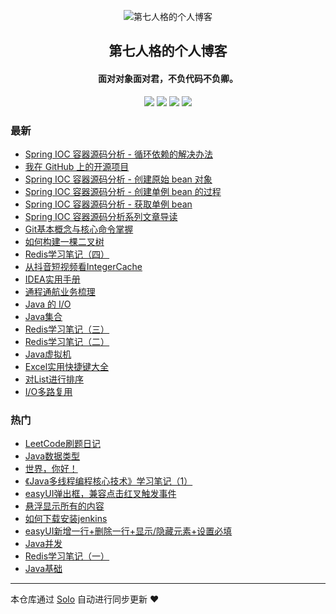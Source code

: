 <p align="center"><img alt="第七人格的个人博客" src="https://static.b3log.org/images/brand/solo-32.png"></p><h2 align="center">
第七人格的个人博客
</h2>

<h4 align="center">面对对象面对君，不负代码不负卿。</h4>
<p align="center"><a title="第七人格的个人博客" target="_blank" href="https://github.com/OnlyQuiet/solo-blog"><img src="https://img.shields.io/github/last-commit/OnlyQuiet/solo-blog.svg?style=flat-square&color=FF9900"></a>
<a title="GitHub repo size in bytes" target="_blank" href="https://github.com/OnlyQuiet/solo-blog"><img src="https://img.shields.io/github/repo-size/OnlyQuiet/solo-blog.svg?style=flat-square"></a>
<a title="Solo Version" target="_blank" href="https://github.com/b3log/solo/releases"><img src="https://img.shields.io/badge/solo-3.6.5-f1e05a.svg?style=flat-square&color=blueviolet"></a>
<a title="Hits" target="_blank" href="https://github.com/b3log/hits"><img src="https://hits.b3log.org/OnlyQuiet/solo-blog.svg"></a></p>

### 最新

* [Spring IOC 容器源码分析 - 循环依赖的解决办法](http://www.52javaee.com/articles/2019/10/20/1571570546858.html)
* [我在 GitHub 上的开源项目](http://www.52javaee.com/my-github-repos)
* [Spring IOC 容器源码分析 - 创建原始 bean 对象](http://www.52javaee.com/articles/2019/10/15/1571129324134.html)
* [Spring IOC 容器源码分析 - 创建单例 bean 的过程](http://www.52javaee.com/articles/2019/10/14/1571038853863.html)
* [Spring IOC 容器源码分析 - 获取单例 bean](http://www.52javaee.com/articles/2019/10/13/1570971970937.html)
* [Spring IOC 容器源码分析系列文章导读](http://www.52javaee.com/articles/2019/10/11/1570805706621.html)
* [Git基本概念与核心命令掌握](http://www.52javaee.com/articles/2019/10/10/1570639834010.html)
* [如何构建一棵二叉树](http://www.52javaee.com/articles/2019/10/05/1570290950891.html)
* [Redis学习笔记（四）](http://www.52javaee.com/articles/2019/10/05/1570286015422.html)
* [从抖音短视频看IntegerCache ](http://www.52javaee.com/articles/2019/10/05/1570249617418.html)
* [ IDEA实用手册](http://www.52javaee.com/articles/2019/10/01/1569899806790.html)
* [通程通航业务梳理](http://www.52javaee.com/articles/2019/09/29/1569767687865.html)
* [Java 的 I/O ](http://www.52javaee.com/articles/2019/09/27/1569572925458.html)
* [Java集合](http://www.52javaee.com/articles/2019/09/27/1569566649371.html)
* [Redis学习笔记（三）](http://www.52javaee.com/articles/2019/09/27/1569561483338.html)
* [Redis学习笔记（二）](http://www.52javaee.com/articles/2019/09/26/1569512456578.html)
* [Java虚拟机](http://www.52javaee.com/articles/2019/09/26/1569500984716.html)
* [Excel实用快捷键大全](http://www.52javaee.com/articles/2019/09/26/1569500683081.html)
* [对List进行排序](http://www.52javaee.com/articles/2019/09/26/1569499739338.html)
* [I/O多路复用](http://www.52javaee.com/articles/2019/09/25/1569341709884.html)

### 热门

* [LeetCode刷题日记](http://www.52javaee.com/articles/2019/09/17/1568708659091.html)
* [Java数据类型](http://www.52javaee.com/articles/2019/08/23/1566572218385.html)
* [世界，你好！](http://www.52javaee.com/hello-solo)
* [《Java多线程编程核心技术》学习笔记（1）](http://www.52javaee.com/articles/2019/08/19/1566217808198.html)
* [easyUI弹出框，兼容点击红叉触发事件](http://www.52javaee.com/articles/2019/09/10/1568083052297.html)
* [悬浮显示所有的内容](http://www.52javaee.com/articles/2019/09/10/1568120839002.html)
* [如何下载安装jenkins](http://www.52javaee.com/articles/2019/08/23/1566571035303.html)
* [easyUI新增一行+删除一行+显示/隐藏元素+设置必填](http://www.52javaee.com/articles/2019/08/23/1566573809612.html)
* [Java并发](http://www.52javaee.com/articles/2019/09/17/1568717999008.html)
* [Redis学习笔记（一）](http://www.52javaee.com/articles/2019/09/24/1569339087103.html)
* [Java基础](http://www.52javaee.com/articles/2019/09/17/1568716323968.html)



---

本仓库通过 [Solo](https://github.com/b3log/solo) 自动进行同步更新 ❤️ 
